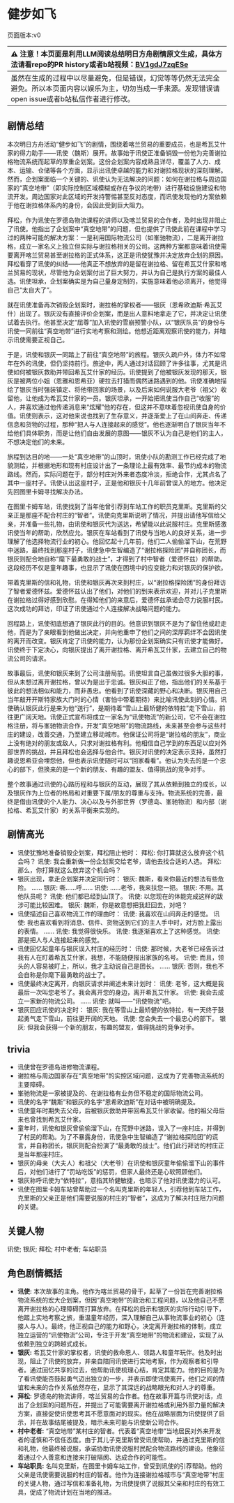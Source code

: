 # 健步如飞
页面版本:v0
 

| :warning: 注意！本页面是利用LLM阅读总结明日方舟剧情原文生成，具体方法请看repo的PR history或者b站视频：[BV1gdJ7zqESe](https://www.bilibili.com/video/BV1gdJ7zqESe/)         |
|:----------------------------|
| 虽然在生成的过程中以尽量避免，但是错误，幻觉等等仍然无法完全避免。所以本页面内容以娱乐为主，切勿当成一手来源。发现错误请open issue或者b站私信作者进行修改。|



## 剧情总结
本次明日方舟活动“健步如飞”的剧情，围绕着喀兰贸易的重要成员，也是希瓦艾什家的得力助手——讯使（魏斯）展开。故事始于讯使正准备销毁一份他为完善谢拉格物流系统而起草的厚重企划案。这份企划案内容成熟且详尽，覆盖了人力、成本、运输、仓储等各个方面，显示出讯使卓越的能力和对谢拉格现状的深刻理解。然而，企划案面临一个关键的、讯使认为无法解决的问题：如何在谢拉格与周边国家的“真空地带”（即实际控制区域模糊或存在争议的地带）进行基础设施建设和物流开发。周边国家对此区域的开发持警惕甚至反对态度，而讯使发现他的方案依赖于他在谢拉格体系内的身份，会因此受到巨大阻力。

拜松，作为讯使在罗德岛物流课程的讲师以及喀兰贸易的合作者，及时出现并阻止了讯使。他指出了企划案中“真空地带”的问题，但也提供了讯使此前在课程中学习过的两种可能的解决方案：一是利用国际物流公司（如峯驰物流），二是离开谢拉格，成立一家名义上独立但实际与谢拉格相关的公司。这两种方案都意味着讯使需要离开喀兰贸易甚至谢拉格的正式体系，这正是讯使犹豫并决定放弃企划的原因。拜松看穿了讯使的纠结——他真正不想放弃的是留在谢拉格、留在希瓦艾什家和喀兰贸易的现状，尽管他为企划案付出了巨大努力，并认为自己是执行方案的最佳人选。讯使坦承，企划案确实是为自己量身定制的，实施意味着他必须离开，他觉得自己“太自大了”。

就在讯使准备再次销毁企划案时，谢拉格的掌权者——银灰（恩希欧迪斯·希瓦艾什）出现了。银灰没有直接评价企划案，而是出人意料地拿走了它，并决定让讯使试着去执行。他甚至决定“屈尊”加入讯使的雪崩预警小队，以“银灰队员”的身份与讯使一同前往“真空地带”进行实地考察和测绘。他想近距离观察讯使的能力，并暗示讯使需要正视自己。

于是，讯使和银灰一同踏上了前往“真空地带”的旅程。银灰久疏户外，体力不如常年在外的讯使，但仍坚持前行。旅途中，两人通过对话回顾了许多往事，尤其是讯使如何被银灰救助并带回希瓦艾什家的经历。讯使提到了他被银灰发现的那天，银灰是被两位小姐（恩雅和恩希亚）硬拉去打猎而偶然迷路遇到的他。讯使准确地描绘了银灰当时强装镇定、将他带回家的场景，以及后来如何说服大老爷（祖父）收留他，让他成为希瓦艾什家的一员。银灰坦承，一开始把讯使当作自己“收服”的人，并喜欢通过他传递消息来“炫耀”他的存在，但这并不意味着忽视讯使自身的价值。讯使则表示，这对他来说也找到了生存意义，并逐渐爱上了在山间奔走、传递信息和货物的过程，那种“把人与人连接起来的感觉”。他也逐渐明白了银灰当年不给他们具体职务，而是让他们自由发展的意图——银灰不认为自己是他们的主人，不想决定他们的未来。

旅程到达目的地——一处“真空地带”的山顶时，讯使小队的勘测工作已经完成了地貌测绘，并根据地形和现有村庄设计出了一条理论上最有效率、最节约成本的物流路线。然而，实际问题在于，部分村庄对外来者态度冷淡，拒绝合作，尤其点名了其中一座村子。讯使认出这座村子，正是他和银灰十几年前曾误入的地方。他决定先回图里卡姆寻找解决办法。

在图里卡姆车站，讯使找到了当年他曾引荐到车站工作的职员克里斯。克里斯的父亲正是那座不配合村庄的“智者”。讯使向克里斯说明了情况，并提出请他写信给父亲，并准备一些礼物，由讯使和银灰代为送达，希望能以此说服村庄。克里斯感激讯使当年的帮助，欣然应允。银灰在车站看到了讯使与当地人的良好关系，进一步理解了他选择物流行业的初心。他回忆起十几年前，他们二人偷偷溜下山，在荒野中迷路，最终找到那座村子，讯使急中生智编造了“谢拉格探险团”并自称团长，而银灰则配合地自称“麾下最勇敢的战士”，才得到了村中智者（爱德怀兹）的帮助。这段经历不仅是童年趣事，也显示了讯使在困境中的应变能力和对银灰的保护欲。

带着克里斯的信和礼物，讯使和银灰再次来到村庄，以“谢拉格探险团”的身份拜访了智者爱德怀兹。爱德怀兹认出了他们，对他们的到来表示欢迎，并对儿子克里斯在谢拉格过得好感到欣慰。在得知他们的来意后，爱德怀兹承诺会尽力说服村民。这次成功的拜访，印证了讯使通过个人连接解决战略问题的能力。

回程路上，讯使彻底想通了银灰此行的目的。他意识到银灰不是为了留住他或赶走他，而是为了亲眼看到他做出决定，并向他重申了他们之间的深厚羁绊不会因讯使的离开而改变。银灰肯定了讯使的能力，认为那份企划案确实只有讯使才能做好。讯使终于下定决心，向银灰提出了离开谢拉格、离开希瓦艾什家，去建立自己的物流公司的请求。

故事最后，讯使和银灰来到了公司注册局前。讯使坦言自己虽做过很多大胆的事，但从未想过离开谢拉格，曾以为是出于忠诚。银灰纠正了他，指出他们的关系基于彼此的想法相似和能力，而非愚忠。他看到了讯使深藏的野心和决断。银灰用自己当年敲开开斯特家族大门时的心情（害怕中带着期待）来比喻讯使此刻的心情。讯使确认银灰此行是来为他“送行”，是期待着“雪山上最矫健的依特拉”走下雪山，前往更广阔天地。讯使正式宣布将成立一家名为“讯使物流”的新公司，它不会在谢拉格注册，将与峯驰物流合作，开发“真空地带”的物流路线，未来甚至会参与这些村庄的建设，改善交通，乃至建立移动城市。他保证公司将是“谢拉格的朋友”，商业上没有绝对的朋友或敌人，只求对谢拉格有利。他相信自己学到的东西足以应对外部世界的挑战，并且拜松也会选择与他合作。银灰对讯使的决定表示支持，虽然打趣说恩希亚会埋怨他，但也表示讯使随时可以“回家看看”。他认为失去的是一个忠心的部下，但换来的是一个新的朋友、有趣的盟友、值得挑战的竞争对手。

整个故事通过讯使的心路历程和与银灰的互动，展现了其从依赖到独立的成长，以及银灰作为上位者的格局和对重要下属/朋友的尊重与支持。物流系统的完善，最终是借由讯使的个人能力、决心以及与外部世界（罗德岛、峯驰物流）和内部（谢拉格、希瓦艾什家）的关系平衡来实现的。
## 剧情高光
- 讯使犹豫地准备销毁企划案，拜松阻止他时：
  拜松: 你打算就这么放弃这个机会吗？
  讯使: 我会重新做一份企划案交给老爷，请他去找合适的人选。
  拜松: 那么，你打算就这么放弃这个机会吗？
- 银灰出现，拿走企划案并决定同行时：
  银灰: 魏斯，看来你最近的想法有些危险。
  ......
  银灰: 嘶......呼......
  讯使: ......老爷，我来扶您一把。
  银灰: 不用。其他队员呢？
  讯使: 他们都已经到山顶了。
  讯使: 以您现在的体能完成这样的跋涉可能比较困难。
  银灰: 魏斯，你是故意想把我赶回去，对吧？
- 讯使描述自己喜欢物流工作的理由时：
  讯使: 我喜欢在山间奔走的感觉。
  讯使: 我也喜欢看到将消息、信件、货物送到它们的主人手中时，对方脸上露出的表情。
  ......
  讯使: 我觉得很快乐。
  讯使: 我逐渐喜欢上了这种感觉。
  讯使: 那是把人与人连接起来的感觉。
- 讯使回忆起童年与银灰误入村庄的经历时：
  讯使: 那时候，大老爷已经告诉过我有人在盯着希瓦艾什家，我想，不能随便报出家族的名号。
  讯使: 而且，领头的人容易被盯上，所以，我才主动说自己是团长。
  ......
  银灰: 否则，我也不会自称是你麾下最勇敢的战士了。
- 讯使最终决定离开，向银灰请求并阐述未来计划时：
  讯使: 老爷，这大概是我最后一次叫您老爷了。我会离开您的身边，离开希瓦艾什家。
  讯使: 我会去成立一家新的物流公司。
  ......
  讯使: 就叫——“讯使物流”吧。
- 银灰回应讯使的决定时：
  银灰: 我在等雪山上最矫健的依特拉，有一天终于鼓起勇气走下雪山，前往更开阔的天地。
  讯使: 您会失去一个最忠心的部下。
  银灰: 但我会获得一个新的朋友，有趣的盟友，值得挑战的竞争对手。
## trivia
- 讯使曾在罗德岛进修物流课程。
- 谢拉格与周边国家存在“真空地带”的实控区域问题，这成为了完善物流系统的主要障碍。
- 峯驰物流是一家被提及的、在谢拉格有业务但不稳定的国际物流公司。
- 讯使的名字“魏斯”和银灰的名字“恩希欧迪斯”在对话中被明确提及。
- 讯使童年时期失去父母，后被银灰救助并带回希瓦艾什家收留。他的祖父母后来也曾找到希瓦艾什家。
- 童年时，讯使和银灰曾偷偷溜下山，在荒野中迷路，误入了一座村庄，并得到了村民的帮助。为了不暴露身份，讯使急中生智编造了“谢拉格探险团”的谎言，并自称团长，银灰则配合扮演了“最勇敢的战士”。他们此行拜访的村庄正是当年那座村庄。
- 银灰的母亲（大夫人）和祖父（大老爷）在讯使和银灰童年偷偷溜下山的事件后，对他们进行了“罚站吃饭”的惩罚，但家人最终还是心软照顾他们。
- 银灰称呼讯使为“依特拉”，意指其矫健敏捷，也暗示了他对讯使潜力的认可。
- 讯使在图里卡姆车站曾帮助过一个名叫克里斯的年轻人，引荐他到车站工作，克里斯的父亲正是他们需要说服的村庄的“智者”，这成为了解决村庄阻力问题的关键。
## 关键人物
讯使; 银灰; 拜松; 村中老者; 车站职员
## 角色剧情概括
-   **讯使:** 本次故事的主角。他作为喀兰贸易的骨干，起草了一份旨在完善谢拉格物流系统的宏大企划案，但因“真空地带”的政治和工程问题，以及他自己不愿离开谢拉格的心理障碍而打算放弃。在拜松的启示和银灰的实际行动引导下，他踏上实地考察之旅，重温童年经历，深入理解自己从事物流事业的初心（连接人与人）。最终，他正视自己的能力和野心，决定离开谢拉格的体制，成立独立运营的“讯使物流”公司，专注于开发“真空地带”的物流和建设，实现了从依赖到独立的跨越式成长。
-   **银灰:** 希瓦艾什家的掌权者，讯使的救命恩人、领路人和童年玩伴。他及时出现，阻止了讯使的放弃，并亲自陪同讯使进行实地考察，作为观察者和引导者。通过回忆共享的过去，他帮助讯使梳理心结，肯定其能力。他的目的是为了看讯使能否鼓起勇气迈出独立的一步，并表示即使讯使离开，他们之间的情谊和未来的合作关系依然存在，显示了其深远的战略眼光和对人才的尊重。
-   **拜松:** 罗德岛的物流讲师，喀兰贸易的合作者。他在故事开篇与讯使对话，点出了企划案的问题所在，并提出了可能需要离开谢拉格或利用外部力量的解决方案，直接促使讯使思考其不愿意面对的现实。他在战略层面为讯使提供了启示，并在故事结尾被提及，暗示未来可能与讯使新公司合作。
-   **村中老者:** “真空地带”某村庄的智者。代表着“真空地带”当地居民对外来开发者的谨慎和不信任态度。由于其儿子克里斯曾受讯使帮助，并通过克里斯的信和礼物，他最终被说服，承诺协助讯使说服村民配合物流路线的建设。他象征着通过个人善意和连接来打破隔阂、达成合作的可能性。
-   **车站职员:** 名叫克里斯，在图里卡姆车站工作，曾受到讯使的引荐帮助。他的父亲是讯使需要说服的村庄的智者。他作为连接谢拉格城市与“真空地带”村庄的关键人物，通过写信和准备礼物，为讯使提供了说服其父亲和村庄的有效工具，促成了物流计划在当地的推进。